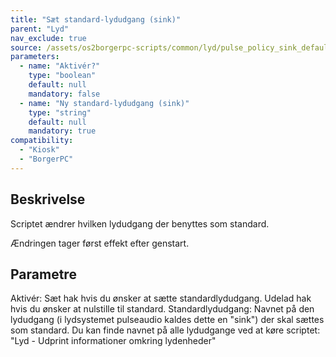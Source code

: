 ```yaml
---
title: "Sæt standard-lydudgang (sink)"
parent: "Lyd"
nav_exclude: true
source: /assets/os2borgerpc-scripts/common/lyd/pulse_policy_sink_default.sh
parameters:
  - name: "Aktivér?"
    type: "boolean"
    default: null
    mandatory: false
  - name: "Ny standard-lydudgang (sink)"
    type: "string"
    default: null
    mandatory: true
compatibility:
  - "Kiosk"
  - "BorgerPC"
---
```


## Beskrivelse
Scriptet ændrer hvilken lydudgang der benyttes som standard.

Ændringen tager først effekt efter genstart.

## Parametre
Aktivér: Sæt hak hvis du ønsker at sætte standardlydudgang. Udelad hak hvis du ønsker at nulstille til standard.
Standardlydudgang: Navnet på den lydudgang (i lydsystemet pulseaudio kaldes dette en "sink") der skal sættes som standard.
Du kan finde navnet på alle lydudgange ved at køre scriptet: "Lyd - Udprint informationer omkring lydenheder"